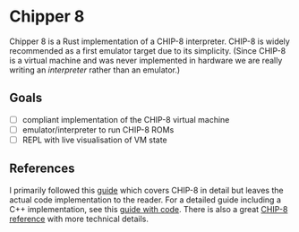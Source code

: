 # Chipper 8

Chipper 8 is a Rust implementation of a CHIP-8 interpreter.
CHIP-8 is widely recommended as a first emulator target due to its simplicity.
(Since CHIP-8 is a virtual machine and was never implemented in hardware we are really writing an _interpreter_ rather than an emulator.)

## Goals

* [ ] compliant implementation of the CHIP-8 virtual machine
* [ ] emulator/interpreter to run CHIP-8 ROMs
* [ ] REPL with live visualisation of VM state

## References

I primarily followed this [guide][GuideNoCode] which covers CHIP-8 in detail but leaves the actual code implementation to the reader.
For a detailed guide including a C++ implementation, see this [guide with code][GuideCode].
There is also a
great [CHIP-8 reference][Reference] with more technical details.

[GuideCode]: https://austinmorlan.com/posts/chip8_emulator/
[GuideNoCode]: https://tobiasvl.github.io/blog/write-a-chip-8-emulator/
[Reference]: http://devernay.free.fr/hacks/chip8/C8TECH10.HTM#memmap